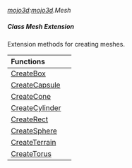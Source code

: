 _[mojo3d](../../modules/mojo3d/mojo3d-module.md):[mojo3d](../../modules/mojo3d/mojo3d-module.md).Mesh_
##### Class Mesh Extension
Extension methods for creating meshes.

| Functions | |
|:---|:---|
| [CreateBox](mojo3d-mesh_ext-createbox.md) |  |
| [CreateCapsule](mojo3d-mesh_ext-createcapsule.md) |  |
| [CreateCone](mojo3d-mesh_ext-createcone.md) |  |
| [CreateCylinder](mojo3d-mesh_ext-createcylinder.md) |  |
| [CreateRect](mojo3d-mesh_ext-createrect.md) |  |
| [CreateSphere](mojo3d-mesh_ext-createsphere.md) |  |
| [CreateTerrain](mojo3d-mesh_ext-createterrain.md) |  |
| [CreateTorus](mojo3d-mesh_ext-createtorus.md) |  |

